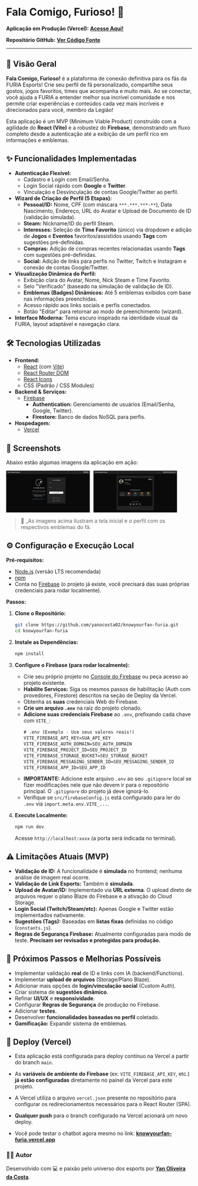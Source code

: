# Fala Comigo, Furioso! 🐾

<!-- Adicione aqui um link para uma imagem da logo da FURIA, se desejar -->
<!-- Exemplo: ![Logo FURIA](URL_DA_IMAGEM_AQUI) -->

**Aplicação em Produção (Vercel):** [**Acesse Aqui!**](https://knowyourfan-furia.vercel.app/) <!-- Link direto para a app -->

**Repositório GitHub:** [**Ver Código Fonte**](https://github.com/yanocosta02/knowyourfan-furia.git)

---

## 🚀 Visão Geral

**Fala Comigo, Furioso!** é a plataforma de conexão definitiva para os fãs da FURIA Esports! Crie seu perfil de fã personalizado, compartilhe seus gostos, jogos favoritos, times que acompanha e muito mais. Ao se conectar, você ajuda a FURIA a entender melhor sua incrível comunidade e nos permite criar experiências e conteúdos cada vez mais incríveis e direcionados para você, membro da Legião!

Esta aplicação é um MVP (Minimum Viable Product) construído com a agilidade do **React (Vite)** e a robustez do **Firebase**, demonstrando um fluxo completo desde a autenticação até a exibição de um perfil rico em informações e emblemas.

## ✨ Funcionalidades Implementadas

- **Autenticação Flexível:**
  - Cadastro e Login com Email/Senha.
  - Login Social rápido com **Google** e **Twitter**.
  - Vinculação e Desvinculação de contas Google/Twitter ao perfil.
- **Wizard de Criação de Perfil (5 Etapas):**
  - **Pessoal/ID:** Nome, CPF (com máscara `***.***.***-**`), Data Nascimento, Endereço, URL do Avatar e Upload de Documento de ID (validação simulada).
  - **Steam:** Nickname/ID do perfil Steam.
  - **Interesses:** Seleção de **Time Favorito** (único) via dropdown e adição de **Jogos** e **Eventos** favoritos/assistidos usando **Tags** com sugestões pré-definidas.
  - **Compras:** Adição de compras recentes relacionadas usando **Tags** com sugestões pré-definidas.
  - **Social:** Adição de links para perfis no Twitter, Twitch e Instagram e conexão de contas Google/Twitter.
- **Visualização Dinâmica do Perfil:**
  - Exibição clara do Avatar, Nome, Nick Steam e Time Favorito.
  - Selo "Verificado" (baseado na simulação de validação de ID).
  - **Emblemas (Badges) Dinâmicos:** Até 5 emblemas exibidos com base nas informações preenchidas.
  - Acesso rápido aos links sociais e perfis conectados.
  - Botão "Editar" para retornar ao modo de preenchimento (wizard).
- **Interface Moderna:** Tema escuro inspirado na identidade visual da FURIA, layout adaptável e navegação clara.

## 🛠️ Tecnologias Utilizadas

- **Frontend:**
  - [React](https://reactjs.org/) (com [Vite](https://vitejs.dev/))
  - [React Router DOM](https://reactrouter.com/)
  - [React Icons](https://react-icons.github.io/react-icons/)
  - CSS (Padrão / CSS Modules)
- **Backend & Serviços:**
  - [Firebase](https://firebase.google.com/)
    - **Authentication:** Gerenciamento de usuários (Email/Senha, Google, Twitter).
    - **Firestore:** Banco de dados NoSQL para perfis.
- **Hospedagem:**
  - [Vercel](https://vercel.com/)

## 📸 Screenshots

Abaixo estão algumas imagens da aplicação em ação:

<div style="display: flex; gap: 10px; flex-wrap: wrap;">
  <img src="public/login.png" alt="Tela Inicial" width="45%" />
  <img src="public/perfil.png" alt="Perfil do fã" width="45%" />
</div>

> 📌 \_As imagens acima ilustram a tela inicial e o perfil com os respectivos emblemas do fã.

## ⚙️ Configuração e Execução Local

**Pré-requisitos:**

- [Node.js](https://nodejs.org/) (versão LTS recomendada)
- [npm](https://www.npmjs.com/)
- Conta no [Firebase](https://firebase.google.com/) (o projeto já existe, você precisará das suas próprias credenciais para rodar localmente).

**Passos:**

1.  **Clone o Repositório:**

    ```bash
    git clone https://github.com/yanocosta02/knowyourfan-furia.git
    cd knowyourfan-furia
    ```

2.  **Instale as Dependências:**

    ```bash
    npm install
    ```

3.  **Configure o Firebase (para rodar localmente):**

    - Crie seu próprio projeto no [Console do Firebase](https://console.firebase.google.com/) ou peça acesso ao projeto existente.
    - **Habilite Serviços:** Siga os mesmos passos de habilitação (Auth com provedores, Firestore) descritos na seção de Deploy da Vercel.
    - Obtenha as **suas** credenciais Web do Firebase.
    - **Crie um arquivo `.env`** na raiz do projeto clonado.
    - **Adicione suas credenciais Firebase** ao `.env`, prefixando cada chave com `VITE_`:
      ```dotenv
      # .env (Exemplo - Use seus valores reais!)
      VITE_FIREBASE_API_KEY=SUA_API_KEY
      VITE_FIREBASE_AUTH_DOMAIN=SEU_AUTH_DOMAIN
      VITE_FIREBASE_PROJECT_ID=SEU_PROJECT_ID
      VITE_FIREBASE_STORAGE_BUCKET=SEU_STORAGE_BUCKET
      VITE_FIREBASE_MESSAGING_SENDER_ID=SEU_MESSAGING_SENDER_ID
      VITE_FIREBASE_APP_ID=SEU_APP_ID
      ```
    - **IMPORTANTE:** Adicione este arquivo `.env` ao seu `.gitignore` local se fizer modificações nele que não devem ir para o repositório principal. O `.gitignore` do projeto já deve ignorá-lo.
    - Verifique se `src/firebaseConfig.js` está configurado para ler do `.env` via `import.meta.env.VITE_...`.

4.  **Execute Localmente:**
    ```bash
    npm run dev
    ```
    Acesse `http://localhost:xxxx` (a porta será indicada no terminal).

## ⚠️ Limitações Atuais (MVP)

- **Validação de ID:** A funcionalidade é **simulada** no frontend; nenhuma análise de imagem real ocorre.
- **Validação de Link Esports:** Também é **simulada**.
- **Upload de Avatar/ID:** Implementado via **URL externa**. O upload direto de arquivos requer o plano Blaze do Firebase e a ativação do Cloud Storage.
- **Login Social (Twitch/Steam/etc):** Apenas Google e Twitter estão implementados nativamente.
- **Sugestões (Tags):** Baseadas em **listas fixas** definidas no código (`constants.js`).
- **Regras de Segurança Firebase:** Atualmente configuradas para modo de teste. **Precisam ser revisadas e protegidas para produção.**

## 🌱 Próximos Passos e Melhorias Possíveis

- Implementar validação **real** de ID e links com IA (backend/Functions).
- Implementar **upload de arquivos** (Storage/Plano Blaze).
- Adicionar mais opções de **login/vinculação social** (Custom Auth).
- Criar sistema de **sugestões dinâmico**.
- Refinar **UI/UX** e **responsividade**.
- Configurar **Regras de Segurança** de produção no Firebase.
- Adicionar **testes**.
- Desenvolver **funcionalidades baseadas no perfil** coletado.
- **Gamificação:** Expandir sistema de emblemas.

## 🚀 Deploy (Vercel)

- Esta aplicação está configurada para deploy contínuo na Vercel a partir do branch `main`.
- As **variáveis de ambiente do Firebase** (ex: `VITE_FIREBASE_API_KEY`, etc.) **já estão configuradas** diretamente no painel da Vercel para este projeto.
- A Vercel utiliza o arquivo `vercel.json` presente no repositório para configurar os redirecionamentos necessários para o React Router (SPA).
- **Qualquer push** para o branch configurado na Vercel acionará um novo deploy.

- Você pode testar o chatbot agora mesmo no link: [**knowyourfan-furia.vercel.app**](https://knowyourfan-furia.vercel.app/)

### 🙋‍♂️ Autor

Desenvolvido com 💻 e paixão pelo universo dos esports por [**Yan Oliveira da Costa**](https://github.com/yanocosta02).
